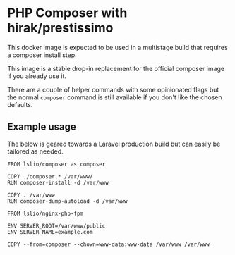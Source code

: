 # PHP Composer with hirak/prestissimo

This docker image is expected to be used in a multistage build that requires a composer install step.

This image is a stable drop-in replacement for the official composer image if you already use it.

There are a couple of helper commands with some opinionated flags but the normal `composer` command is still available if you don't like the chosen defaults.

## Example usage

The below is geared towards a Laravel production build but can easily be tailored as needed.

```
FROM lslio/composer as composer

COPY ./composer.* /var/www/
RUN composer-install -d /var/www

COPY . /var/www
RUN composer-dump-autoload -d /var/www

FROM lslio/nginx-php-fpm

ENV SERVER_ROOT=/var/www/public
ENV SERVER_NAME=example.com

COPY --from=composer --chown=www-data:www-data /var/www /var/www
```
